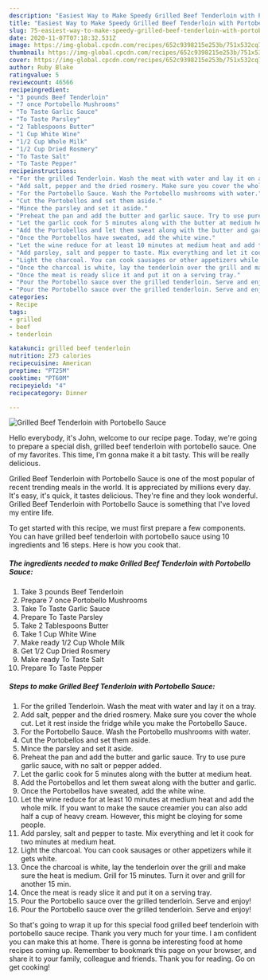 ```yaml
---
description: "Easiest Way to Make Speedy Grilled Beef Tenderloin with Portobello Sauce"
title: "Easiest Way to Make Speedy Grilled Beef Tenderloin with Portobello Sauce"
slug: 75-easiest-way-to-make-speedy-grilled-beef-tenderloin-with-portobello-sauce
date: 2020-11-07T07:18:32.531Z
image: https://img-global.cpcdn.com/recipes/652c9398215e253b/751x532cq70/grilled-beef-tenderloin-with-portobello-sauce-recipe-main-photo.jpg
thumbnail: https://img-global.cpcdn.com/recipes/652c9398215e253b/751x532cq70/grilled-beef-tenderloin-with-portobello-sauce-recipe-main-photo.jpg
cover: https://img-global.cpcdn.com/recipes/652c9398215e253b/751x532cq70/grilled-beef-tenderloin-with-portobello-sauce-recipe-main-photo.jpg
author: Ruby Blake
ratingvalue: 5
reviewcount: 46566
recipeingredient:
- "3 pounds Beef Tenderloin"
- "7 once Portobello Mushrooms"
- "To Taste Garlic Sauce"
- "To Taste Parsley"
- "2 Tablespoons Butter"
- "1 Cup White Wine"
- "1/2 Cup Whole Milk"
- "1/2 Cup Dried Rosmery"
- "To Taste Salt"
- "To Taste Pepper"
recipeinstructions:
- "For the grilled Tenderloin. Wash the meat with water and lay it on a tray."
- "Add salt, pepper and the dried rosmery. Make sure you cover the whole cut. Let it rest inside the fridge while you make the Portobello Sauce."
- "For the Portobello Sauce. Wash the Portobello mushrooms with water."
- "Cut the Portobellos and set them aside."
- "Mince the parsley and set it aside."
- "Preheat the pan and add the butter and garlic sauce. Try to use pure garlic sauce, with no salt or pepper added."
- "Let the garlic cook for 5 minutes along with the butter at medium heat."
- "Add the Portobellos and let them sweat along with the butter and garlic."
- "Once the Portobellos have sweated, add the white wine."
- "Let the wine reduce for at least 10 minutes at medium heat and add the whole milk. If you want to make the sauce creamier you can also add half a cup of heavy cream. However, this might be cloying for some people."
- "Add parsley, salt and pepper to taste. Mix everything and let it cook for two minutes at medium heat."
- "Light the charcoal. You can cook sausages or other appetizers while it gets white."
- "Once the charcoal is white, lay the tenderloin over the grill and make sure the heat is medium. Grill for 15 minutes. Turn it over and grill for another 15 min."
- "Once the meat is ready slice it and put it on a serving tray."
- "Pour the Portobello sauce over the grilled tenderloin. Serve and enjoy!"
- "Pour the Portobello sauce over the grilled tenderloin. Serve and enjoy!"
categories:
- Recipe
tags:
- grilled
- beef
- tenderloin

katakunci: grilled beef tenderloin 
nutrition: 273 calories
recipecuisine: American
preptime: "PT25M"
cooktime: "PT60M"
recipeyield: "4"
recipecategory: Dinner

---
```



![Grilled Beef Tenderloin with Portobello Sauce](https://img-global.cpcdn.com/recipes/652c9398215e253b/751x532cq70/grilled-beef-tenderloin-with-portobello-sauce-recipe-main-photo.jpg)

Hello everybody, it's John, welcome to our recipe page. Today, we're going to prepare a special dish, grilled beef tenderloin with portobello sauce. One of my favorites. This time, I'm gonna make it a bit tasty. This will be really delicious.

Grilled Beef Tenderloin with Portobello Sauce is one of the most popular of recent trending meals in the world. It is appreciated by millions every day. It's easy, it's quick, it tastes delicious. They're fine and they look wonderful. Grilled Beef Tenderloin with Portobello Sauce is something that I've loved my entire life.




To get started with this recipe, we must first prepare a few components. You can have grilled beef tenderloin with portobello sauce using 10 ingredients and 16 steps. Here is how you cook that.

<!--inarticleads1-->

##### The ingredients needed to make Grilled Beef Tenderloin with Portobello Sauce:

1. Take 3 pounds Beef Tenderloin
1. Prepare 7 once Portobello Mushrooms
1. Take To Taste Garlic Sauce
1. Prepare To Taste Parsley
1. Take 2 Tablespoons Butter
1. Take 1 Cup White Wine
1. Make ready 1/2 Cup Whole Milk
1. Get 1/2 Cup Dried Rosmery
1. Make ready To Taste Salt
1. Prepare To Taste Pepper




<!--inarticleads2-->

##### Steps to make Grilled Beef Tenderloin with Portobello Sauce:

1. For the grilled Tenderloin. Wash the meat with water and lay it on a tray.
1. Add salt, pepper and the dried rosmery. Make sure you cover the whole cut. Let it rest inside the fridge while you make the Portobello Sauce.
1. For the Portobello Sauce. Wash the Portobello mushrooms with water.
1. Cut the Portobellos and set them aside.
1. Mince the parsley and set it aside.
1. Preheat the pan and add the butter and garlic sauce. Try to use pure garlic sauce, with no salt or pepper added.
1. Let the garlic cook for 5 minutes along with the butter at medium heat.
1. Add the Portobellos and let them sweat along with the butter and garlic.
1. Once the Portobellos have sweated, add the white wine.
1. Let the wine reduce for at least 10 minutes at medium heat and add the whole milk. If you want to make the sauce creamier you can also add half a cup of heavy cream. However, this might be cloying for some people.
1. Add parsley, salt and pepper to taste. Mix everything and let it cook for two minutes at medium heat.
1. Light the charcoal. You can cook sausages or other appetizers while it gets white.
1. Once the charcoal is white, lay the tenderloin over the grill and make sure the heat is medium. Grill for 15 minutes. Turn it over and grill for another 15 min.
1. Once the meat is ready slice it and put it on a serving tray.
1. Pour the Portobello sauce over the grilled tenderloin. Serve and enjoy!
1. Pour the Portobello sauce over the grilled tenderloin. Serve and enjoy!




So that's going to wrap it up for this special food grilled beef tenderloin with portobello sauce recipe. Thank you very much for your time. I am confident you can make this at home. There is gonna be interesting food at home recipes coming up. Remember to bookmark this page on your browser, and share it to your family, colleague and friends. Thank you for reading. Go on get cooking!
